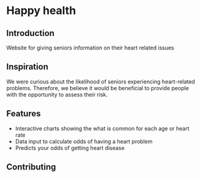# Happy health
## Introduction
Website for giving seniors information on their heart related issues

## Inspiration 
We were curious about the likelihood of seniors experiencing heart-related problems. Therefore, we believe it would be beneficial to provide people with the opportunity to assess their risk.

## Features
* Interactive charts showing the what is common for each age or heart rate
* Data input to calculate odds of having a heart problem 
* Predicts your odds of getting heart disease

## Contributing

## 
